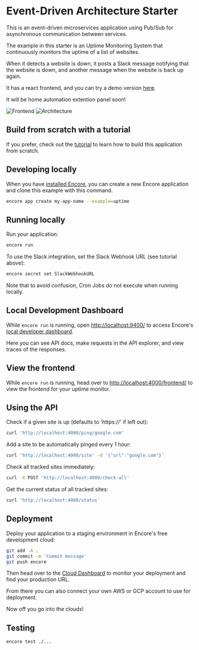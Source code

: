 # Event-Driven Architecture Starter

This is an event-driven microservices application using Pub/Sub for asynchronous communication between services.

The example in this starter is an Uptime Monitoring System that continuously monitors the uptime of a list of websites. 

When it detects a website is down, it posts a Slack message notifying that the website is down, and another message when the website is back up again.

It has a react frontend, and you can try a demo version [here](https://uptime.encore.build/).

It will be home automation extention panel soon!

![Frontend](https://encore.dev/assets/tutorials/uptime/frontend.png)
![Architecture](https://encore.dev/assets/tutorials/uptime/encore-flow.png)


## Build from scratch with a tutorial

If you prefer, check out the [tutorial](https://encore.dev/docs/tutorials/uptime) to learn how to build this application from scratch.

## Developing locally

When you have [installed Encore](https://encore.dev/docs/install), you can create a new Encore application and clone this example with this command.

```bash
encore app create my-app-name --example=uptime
```

## Running locally

Run your application:
```bash
encore run
```
To use the Slack integration, set the Slack Webhook URL (see tutorial above):
```bash
encore secret set SlackWebhookURL
```

Note that to avoid confusion, Cron Jobs do not execute when running locally.

## Local Development Dashboard

While `encore run` is running, open <http://localhost:9400/> to access Encore's [local developer dashboard](https://encore.dev/docs/observability/dev-dash).

Here you can see API docs, make requests in the API explorer, and view traces of the responses.

## View the frontend

While `encore run` is running, head over to <http://localhost:4000/frontend/> to view the frontend for your uptime monitor.

## Using the API

Check if a given site is up (defaults to 'https://' if left out):
```bash
curl 'http://localhost:4000/ping/google.com'
```

Add a site to be automatically pinged every 1 hour:
```bash
curl 'http://localhost:4000/site' -d '{"url":"google.com"}'
```

Check all tracked sites immediately:
```bash
curl -X POST 'http://localhost:4000/check-all'
```

Get the current status of all tracked sites:
```bash
curl 'http://localhost:4000/status'
```

## Deployment

Deploy your application to a staging environment in Encore's free development cloud:

```bash
git add -A .
git commit -m 'Commit message'
git push encore
```

Then head over to the [Cloud Dashboard](https://app.encore.dev) to monitor your deployment and find your production URL.

From there you can also connect your own AWS or GCP account to use for deployment.

Now off you go into the clouds!

## Testing

```bash
encore test ./...
```
